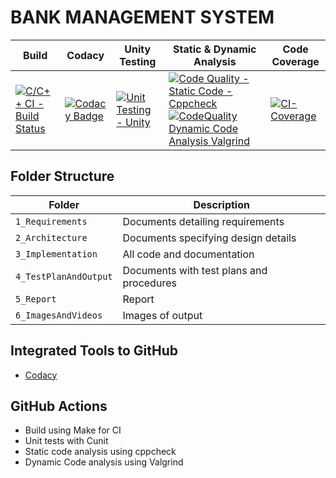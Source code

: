 #                                                  BANK MANAGEMENT SYSTEM


Build | Codacy | Unity Testing| Static & Dynamic Analysis|Code Coverage
------|----------|-------|---------|---------
[![C/C++ CI - Build Status](https://github.com/260213/Mini_project_260213/actions/workflows/CIBuild.yml/badge.svg)](https://github.com/260213/Mini_project_260213/actions/workflows/CIBuild.yml)|[![Codacy Badge](https://app.codacy.com/project/badge/Grade/0427c0b45ef24bfb8b4375ad6290b618)](https://www.codacy.com/gh/260213/Mini_project_260213/dashboard?utm_source=github.com&amp;utm_medium=referral&amp;utm_content=260213/Mini_project_260213&amp;utm_campaign=Badge_Grade)|[![Unit Testing - Unity](https://github.com/260213/Mini_project_260213/actions/workflows/unity.yml/badge.svg)](https://github.com/260213/Mini_project_260213/actions/workflows/unity.yml)|[![Code Quality - Static Code - Cppcheck](https://github.com/260213/Mini_project_260213/actions/workflows/cppcheck.yml/badge.svg)](https://github.com/260213/Mini_project_260213/actions/workflows/cppcheck.yml)[![CodeQuality Dynamic Code Analysis Valgrind](https://github.com/260213/Mini_project_260213/actions/workflows/Valgrind.yml/badge.svg)](https://github.com/260213/Mini_project_260213/actions/workflows/Valgrind.yml)|[![CI-Coverage](https://github.com/260213/Mini_project_260213/actions/workflows/gcov.yml/badge.svg)](https://github.com/260213/Mini_project_260213/actions/workflows/gcov.yml)
## Folder Structure
Folder             | Description
-------------------| -----------------------------------------
`1_Requirements`   | Documents detailing requirements
`2_Architecture`   | Documents specifying design details
`3_Implementation` | All code and documentation
`4_TestPlanAndOutput`      | Documents with test plans and procedures
`5_Report`         | Report
`6_ImagesAndVideos`| Images of output

## Integrated Tools to GitHub
*  [Codacy](https://www.codacy.com/)

## GitHub Actions
* Build using Make for CI
* Unit tests with Cunit
* Static code analysis using cppcheck
* Dynamic Code analysis using Valgrind
